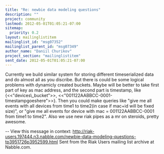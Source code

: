 ```yaml
---
title: "Re: newbie data modeling questions"
description: ""
project: community
lastmod: 2012-05-01T01:05:21-07:00
sitemap:
  priority: 0.2
layout: mailinglistitem
mailinglist_id: "msg07352"
mailinglist_parent_id: "msg07349"
author_name: "Daniil Churikov"
project_section: "mailinglistitem"
sent_date: 2012-05-01T01:05:21-07:00
---
```



Currently we build similar system for storing different timeserialized data
and do almost all as you discribe. But there is could be some logical
problems with dynamicly created buckets. Maybe will be better to take first
part of key as mac address, and the second part is timestamp, like
{&lt;&lt;"devices\\_bucket"&gt;&gt;, &lt;&lt;"001122AABBCC-0001-timestampgoeshere"&gt;&gt;}. Then you
could make queries like "give me all events with all devices from time1 to
time2(in case if mac+id will be fixed size)", or "give me all events for
device with mac = 001122AABBCC-0001 from time1 to time2". Also we use new
riak pipes as a mr on steroids, pretty awesome.

--
View this message in context: 
http://riak-users.197444.n3.nabble.com/newbie-data-modeling-questions-tp3951726p3952599.html
Sent from the Riak Users mailing list archive at Nabble.com.

